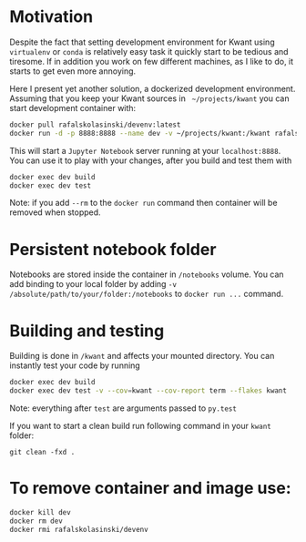 # Motivation
Despite the fact that setting development environment for Kwant using
``virtualenv`` or ``conda`` is relatively easy task it quickly start to
be tedious and tiresome. If in addition you work on few different machines,
as I like to do, it starts to get even more annoying.

Here I present yet another solution, a dockerized development environment.
Assuming that you keep your Kwant sources in `` ~/projects/kwant`` you can
start development container with:

```bash
docker pull rafalskolasinski/devenv:latest
docker run -d -p 8888:8888 --name dev -v ~/projects/kwant:/kwant rafalskolasinski/devenv
```

This will start a ``Jupyter Notebook`` server running at your ``localhost:8888``.
You can use it to play with your changes, after you build and test them with

```bash
docker exec dev build
docker exec dev test
```

Note: if you add ``--rm`` to the ``docker run`` command then container will be
removed when stopped.


# Persistent notebook folder
Notebooks are stored inside the container in ``/notebooks`` volume.
You can add binding to your local folder by adding
``-v /absolute/path/to/your/folder:/notebooks`` to ``docker run ...`` command.



# Building and testing
Building is done in ``/kwant`` and affects your mounted directory.
You can instantly test your code by running
```bash
docker exec dev build
docker exec dev test -v --cov=kwant --cov-report term --flakes kwant
```
Note: everything after ``test`` are arguments passed to ``py.test``

If you want to start a clean build run following command in your ``kwant`` folder:
```
git clean -fxd .
```



# To remove container and image use:
```bash
docker kill dev
docker rm dev
docker rmi rafalskolasinski/devenv
```
